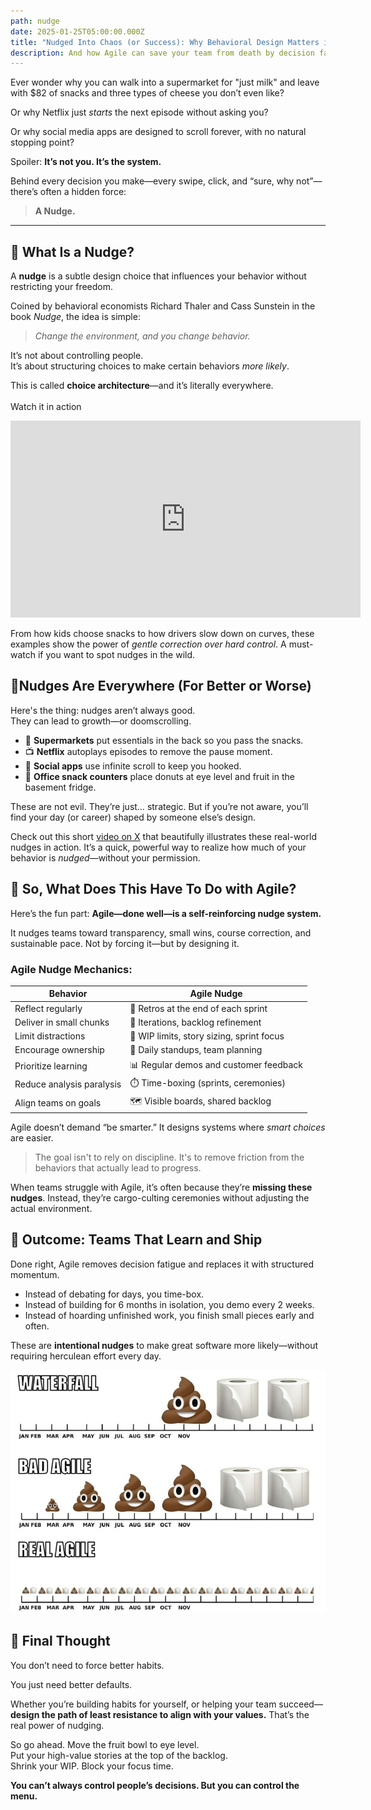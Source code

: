```yaml
---
path: nudge
date: 2025-01-25T05:00:00.000Z
title: "Nudged Into Chaos (or Success): Why Behavioral Design Matters in Tech"
description: And how Agile can save your team from death by decision fatigue
---
```

Ever wonder why you can walk into a supermarket for "just milk" and leave with $82 of snacks and three types of cheese you don’t even like?

Or why Netflix just *starts* the next episode without asking you?

Or why social media apps are designed to scroll forever, with no natural stopping point?

Spoiler: **It’s not you. It’s the system.**

Behind every decision you make—every swipe, click, and “sure, why not”—there’s often a hidden force:

> **A Nudge.**

- - -

## 🧠 What Is a Nudge?

A **nudge** is a subtle design choice that influences your behavior without restricting your freedom.

Coined by behavioral economists Richard Thaler and Cass Sunstein in the book *Nudge*, the idea is simple:

> *Change the environment, and you change behavior.*

It’s not about controlling people.\
It’s about structuring choices to make certain behaviors *more likely*.

This is called **choice architecture**—and it’s literally everywhere.\
\
Watch it in action

<iframe width="560" height="315" src="https://www.youtube.com/embed/LF4ETgw29BA?si=DCLgWljDtFMsDz7F" title="YouTube video player" frameborder="0" allow="accelerometer; autoplay; clipboard-write; encrypted-media; gyroscope; picture-in-picture; web-share" referrerpolicy="strict-origin-when-cross-origin" allowfullscreen></iframe>

From how kids choose snacks to how drivers slow down on curves, these examples show the power of *gentle correction over hard control*. A must-watch if you want to spot nudges in the wild.



## 🚪Nudges Are Everywhere (For Better or Worse)

Here's the thing: nudges aren’t always good.\
They can lead to growth—or doomscrolling.

* 🛒 **Supermarkets** put essentials in the back so you pass the snacks.
* 📺 **Netflix** autoplays episodes to remove the pause moment.
* 📱 **Social apps** use infinite scroll to keep you hooked.
* 🏢 **Office snack counters** place donuts at eye level and fruit in the basement fridge.

These are not evil. They’re just… strategic. But if you’re not aware, you’ll find your day (or career) shaped by someone else’s design.

Check out this short [video on X](https://x.com/Slothenater/status/1905959144688935034) that beautifully illustrates these real-world nudges in action. It’s a quick, powerful way to realize how much of your behavior is *nudged*—without your permission.



## 🔄 So, What Does This Have To Do with Agile?

Here’s the fun part: **Agile—done well—is a self-reinforcing nudge system.**

It nudges teams toward transparency, small wins, course correction, and sustainable pace. Not by forcing it—but by designing it.

### Agile Nudge Mechanics:

| Behavior                  | Agile Nudge                               |
| ------------------------- | ----------------------------------------- |
| Reflect regularly         | 📅 Retros at the end of each sprint       |
| Deliver in small chunks   | 🔁 Iterations, backlog refinement         |
| Limit distractions        | 🚧 WIP limits, story sizing, sprint focus |
| Encourage ownership       | 🧠 Daily standups, team planning          |
| Prioritize learning       | 📊 Regular demos and customer feedback    |
| Reduce analysis paralysis | ⏱️ Time-boxing (sprints, ceremonies)      |
| Align teams on goals      | 🗺️ Visible boards, shared backlog        |

Agile doesn’t demand “be smarter.” It designs systems where *smart choices* are easier.

> The goal isn't to rely on discipline. It's to remove friction from the behaviors that actually lead to progress.

When teams struggle with Agile, it’s often because they’re **missing these nudges**. Instead, they’re cargo-culting ceremonies without adjusting the actual environment.



## 🎯 Outcome: Teams That Learn and Ship

Done right, Agile removes decision fatigue and replaces it with structured momentum.

* Instead of debating for days, you time-box.
* Instead of building for 6 months in isolation, you demo every 2 weeks.
* Instead of hoarding unfinished work, you finish small pieces early and often.

These are **intentional nudges** to make great software more likely—without requiring herculean effort every day.

![Agile vs Waterfall](../assets/agile-vs-waterfall.jpg "Agile vs Waterfall")

## 🧻 Final Thought

You don’t need to force better habits.

You just need better defaults.

Whether you’re building habits for yourself, or helping your team succeed—**design the path of least resistance to align with your values.** That’s the real power of nudging.

So go ahead. Move the fruit bowl to eye level.\
Put your high-value stories at the top of the backlog.\
Shrink your WIP. Block your focus time.

**You can’t always control people’s decisions. But you can control the menu.**